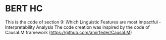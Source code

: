 # BERT HC
This is the code of section 9: Which Linguistic Features are most Impactful - Interpretability Analysis
The code creation was inspired by the code of CausaLM framework (https://github.com/amirfeder/CausaLM)

